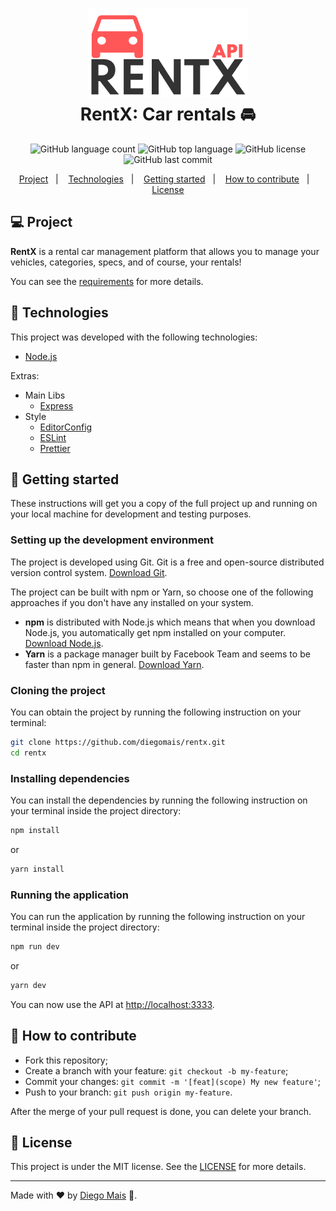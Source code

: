 <h1 align="center">
  <img alt="RentX" src="docs/logo.png" /><br>
  <b>RentX: Car rentals 🚘</b>
</h1>

<p align="center">
  <img alt="GitHub language count" src="https://img.shields.io/github/languages/count/diegomais/rentx?style=for-the-badge">
  <img alt="GitHub top language" src="https://img.shields.io/github/languages/top/diegomais/rentx?style=for-the-badge">
  <img alt="GitHub license" src="https://img.shields.io/github/license/diegomais/rentx?style=for-the-badge">
  <img alt="GitHub last commit" src="https://img.shields.io/github/last-commit/diegomais/rentx?style=for-the-badge">
</p>

<p align="center">
  <a href="#computer-project">Project</a>&nbsp;&nbsp;&nbsp;|&nbsp;&nbsp;&nbsp;
  <a href="#rocket-technologies">Technologies</a>&nbsp;&nbsp;&nbsp;|&nbsp;&nbsp;&nbsp;
  <a href="#seat-getting-started">Getting started</a>&nbsp;&nbsp;&nbsp;|&nbsp;&nbsp;&nbsp;
  <a href="#thinking-how-to-contribute">How to contribute</a>&nbsp;&nbsp;&nbsp;|&nbsp;&nbsp;&nbsp;
  <a href="#pencil-license">License</a>
</p>

## :computer: Project

**RentX** is a rental car management platform that allows you to manage your vehicles, categories, specs, and of course, your rentals!

You can see the [requirements](docs/requirements.md) for more details.

## :rocket: Technologies

This project was developed with the following technologies:

- [Node.js](https://nodejs.org)

Extras:

- Main Libs
  - [Express](https://expressjs.com)
- Style
  - [EditorConfig](https://editorconfig.org)
  - [ESLint](https://eslint.org)
  - [Prettier](https://prettier.io)

## :seat: Getting started

These instructions will get you a copy of the full project up and running on your local machine for development and testing purposes.

### Setting up the development environment

The project is developed using Git. Git is a free and open-source distributed version control system. [Download Git](https://git-scm.com/downloads).

The project can be built with npm or Yarn, so choose one of the following approaches if you don't have any installed on your system.

- **npm** is distributed with Node.js which means that when you download Node.js, you automatically get npm installed on your computer. [Download Node.js](https://nodejs.org/en/download/).
- **Yarn** is a package manager built by Facebook Team and seems to be faster than npm in general. [Download Yarn](https://yarnpkg.com/en/docs/install).

### Cloning the project

You can obtain the project by running the following instruction on your terminal:

```bash
git clone https://github.com/diegomais/rentx.git
cd rentx
```

### Installing dependencies

You can install the dependencies by running the following instruction on your terminal inside the project directory:

```bash
npm install
```

or

```bash
yarn install
```

### Running the application

You can run the application by running the following instruction on your terminal inside the project directory:

```bash
npm run dev
```

or

```bash
yarn dev
```

You can now use the API at [http://localhost:3333](http://localhost:3333).

## :thinking: How to contribute

- Fork this repository;
- Create a branch with your feature: `git checkout -b my-feature`;
- Commit your changes: `git commit -m '[feat](scope) My new feature'`;
- Push to your branch: `git push origin my-feature`.

After the merge of your pull request is done, you can delete your branch.

## :pencil: License

This project is under the MIT license. See the [LICENSE](LICENSE) for more details.

---

Made with :heart: by [Diego Mais](https://diegomais.github.io) :wave:.
